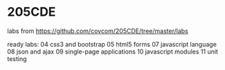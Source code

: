 # 205CDE

labs from https://github.com/covcom/205CDE/tree/master/labs

ready labs:
04 css3 and bootstrap
05 html5 forms
07 javascript language
08 json and ajax
09 single-page applications
10 javascript modules
11 unit testing
